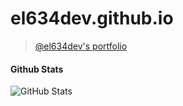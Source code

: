 # el634dev.github.io
> [@el634dev's portfolio](https://github.com/el634dev)

#### Github Stats
![GitHub Stats](https://github-readme-stats.vercel.app/api?username=el634dev&theme=vue-dark&show_icons=true&hide_border=true&count_private=true)
